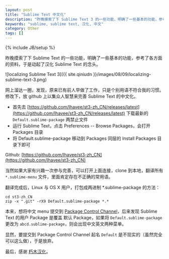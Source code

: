 ```yaml
---
layout: post
title: "Sublime Text 中文化"
description: "昨晚摸索了下 Sublime Text 3 的一些功能，明确了一些基本的功能，参考了各方面的资料，于是动起了汉化 Sublime Text 的念头"
keywords: "sublime, sublime text, 汉化, 中文"
category: Other
tags: []
---
```

{% include JB/setup %}

昨晚摸索了下 Sublime Text 的一些功能，明确了一些基本的功能，参考了各方面的资料，于是动起了汉化 Sublime Text 的念头。

![localizing Sublime Text 3]({{ site.qiniudn }}/images/08/09/localizing-sublime-text-3.png)

<!-- more -->
网上溜达一圈，发现，原来已有前人早做了工作，只是个别用语不符合我的习惯。修改下，放 github 上以集众人智慧来完善 Sublime Text 的中文化。

- 首先去 [https://github.com/Ihavee/st3-zh_CN/releases/latest](https://github.com/Ihavee/st3-zh_CN/releases/latest) 下载最新的 `Default.sublime-package` 两禁止文件
- 运行 Sublime Text，点击 Preferences -- Browse Packages，会打开 Packages 目录
- 将 Default.sublime-package 移动到 Packages 同层的 Install Packages 目录下即可

Github: [https://github.com/Ihavee/st3-zh_CN](https://github.com/Ihavee/st3-zh_CN)

当然如果大家有兴趣一次参与完善，可以打开上面连接，clone 到本地，翻译所有 `*.sublime-menu` 文件，里面肯定存在不正确的常用语。

翻译完成后，Linux 与 OS X 用户，打包成两进制 *.sublime-package 的方法：

    cd st3-zh_CN
    zip -x ".git" -rX9 Default.sublime-package *.*

本来，想将中文 menu 提交到 [Package Control Channel](https://github.com/wbond/package_control_channel)，后来发现 Sublime Text 的用户 Package 是覆盖 默认 Package，如果将 `Default.sublime-package` 更改为 `abcd.sublime-package`，则会出现中文英文两种菜单。

显然，要提交到 Package Control Channel 起名 `Default` 是不现实的（虽然完全可以这么做），于是放弃。

最后，感谢 [朽木汉化](http://www.xiumu.org/technology/sublime-text-hand-finished-method.shtml)。
